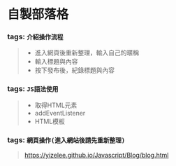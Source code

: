 # 自製部落格
### tags: `介紹操作流程`  
> * 進入網頁後重新整理，輸入自己的暱稱
> * 輸入標題與內容
> * 按下發布後，紀錄標題與內容
### tags: `JS語法使用`
>* 取得HTML元素  
>* addEventListener  
>* HTML模板  
### tags: `網頁操作(進入網站後請先重新整理)`
>https://yizelee.github.io/Javascript/Blog/blog.html

